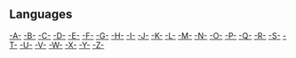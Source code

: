 ## Languages

[-A-](languages_a.md) [-B-](languages_b.md) [-C-](languages_c.md) [-D-](languages_d.md) [-E-](languages_e.md) [-F-](languages_f.md) [-G-](languages_g.md) [-H-](languages_h.md) [-I-](languages_i.md) [-J-](languages_j.md) [-K-](languages_k.md) [-L-](languages_l.md) [-M-](languages_m.md) [-N-](languages_n.md) [-O-](languages_o.md) [-P-](languages_p.md) [-Q-](languages_q.md) [-R-](languages_r.md) [-S-](languages_s.md) [-T-](languages_t.md) [-U-](languages_u.md) [-V-](languages_v.md) [-W-](languages_w.md) [-X-](languages_x.md) [-Y-](languages_y.md) [-Z-](languages_z.md)
